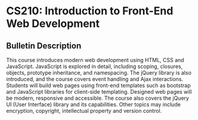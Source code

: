 # CS210: Introduction to Front-End Web Development

<div id="splash"></div>

## Bulletin Description

This course introduces modern web development using HTML, CSS and
JavaScript. JavaScript is explored in detail, including scoping, closures,
objects, prototype inheritance, and namespacing. The jQuery library is
also introduced, and the course covers event handling and Ajax
interactions. Students will build web pages using front-end templates such
as bootstrap and JavaScript libraries for client-side templating. Designed
web pages will be modern, responsive and accessible. The course also
covers the jQuery UI (User Interface) library and its capabilities. Other
topics may include encryption, copyright, intellectual property and
version control.

